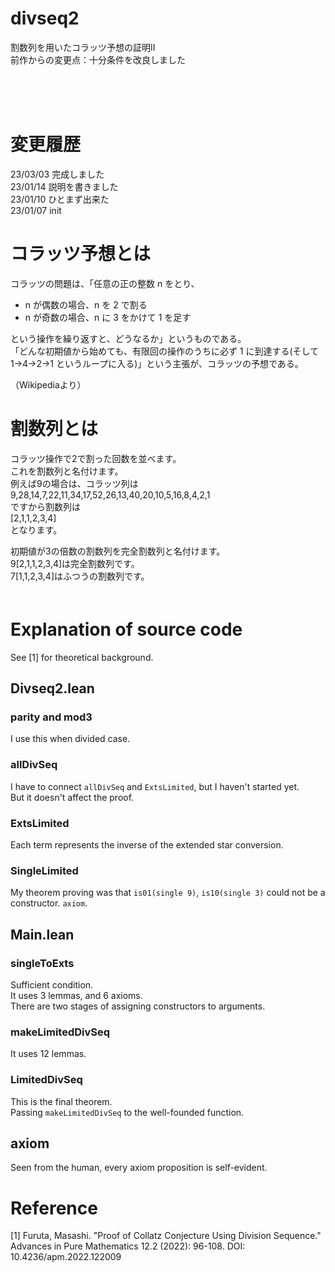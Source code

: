 # divseq2
割数列を用いたコラッツ予想の証明Ⅱ  
前作からの変更点：十分条件を改良しました  

<br />
<br />
<br />

# 変更履歴
23/03/03 完成しました  
23/01/14 説明を書きました  
23/01/10 ひとまず出来た  
23/01/07 init  

# コラッツ予想とは
コラッツの問題は、「任意の正の整数 n をとり、  
  
- n が偶数の場合、n を 2 で割る  
- n が奇数の場合、n に 3 をかけて 1 を足す  
  
という操作を繰り返すと、どうなるか」というものである。  
「どんな初期値から始めても、有限回の操作のうちに必ず 1 に到達する(そして 1→4→2→1 というループに入る)」という主張が、コラッツの予想である。   

（Wikipediaより）  

# 割数列とは
コラッツ操作で2で割った回数を並べます。  
これを割数列と名付けます。  
例えば9の場合は、コラッツ列は  
9,28,14,7,22,11,34,17,52,26,13,40,20,10,5,16,8,4,2,1  
ですから割数列は  
[2,1,1,2,3,4]  
となります。

初期値が3の倍数の割数列を完全割数列と名付けます。  
9[2,1,1,2,3,4]は完全割数列です。  
7[1,1,2,3,4]はふつうの割数列です。  
　  

# Explanation of source code
See [1] for theoretical background.  

## Divseq2.lean
### parity and mod3
I use this when divided case.  
### allDivSeq
I have to connect `allDivSeq` and `ExtsLimited`, but I haven't started yet.  
But it doesn't affect the proof.  
### ExtsLimited
Each term represents the inverse of the extended star conversion.  
### SingleLimited
My theorem proving was that `is01(single 9)`, `is10(single 3)` could not be a constructor. `axiom`.  

## Main.lean
### singleToExts
Sufficient condition.  
It uses 3 lemmas, and 6 axioms.  
There are two stages of assigning constructors to arguments.  
### makeLimitedDivSeq
It uses 12 lemmas.  
### LimitedDivSeq
This is the final theorem.  
Passing `makeLimitedDivSeq` to the well-founded function.  

## axiom
Seen from the human, every axiom proposition is self-evident.  

# Reference
[1] Furuta, Masashi. "Proof of Collatz Conjecture Using Division Sequence." Advances in Pure Mathematics 12.2 (2022): 96-108. DOI: 10.4236/apm.2022.122009  

<br />
<br />
<br />
